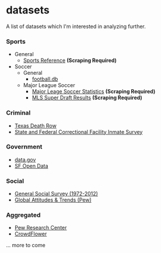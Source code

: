 # datasets
A list of datasets which I'm interested in analyzing further.

### Sports
* General
  * [Sports Reference](http://www.sports-reference.com/) __(Scraping Required)__
* Soccer
  * General
    * [football.db](http://openfootball.github.io/)
  * Major League Soccer
    * [Major Leage Soccer Statistics](http://www.mlssoccer.com/stats/season?season_year=2014&season_type=REG&team=ALL&group=GOALS&op=Search&form_id=mls_stats_individual_form) __(Scraping Required)__
    * [MLS Super Draft Results](http://en.wikipedia.org/wiki/MLS_SuperDraft) __(Scraping Required)__

### Criminal
* [Texas Death Row](http://www.tdcj.state.tx.us/death_row/dr_executed_offenders.html)
* [State and Federal Correctional Facility Inmate Survey](http://www.icpsr.umich.edu/icpsrweb/ICPSR/studies/4572?q=&paging.rows=25&sortBy=10)

### Government
* [data.gov](http://www.data.gov/)
* [SF Open Data](https://data.sfgov.org/)
 
### Social
* [General Social Survey (1972-2012)](http://www.icpsr.umich.edu/icpsrweb/ICPSR/studies/34802?q=&paging.rows=25&sortBy=10)
* [Global Attitudes & Trends (Pew)](http://www.pewglobal.org/category/datasets/)

### Aggregated
* [Pew Research Center]()
* [CrowdFlower](http://www.crowdflower.com/data-for-everyone)

... more to come

